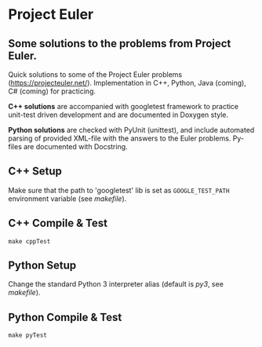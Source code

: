 # Project Euler

## Some solutions to the problems from Project Euler.

Quick solutions to some of the Project Euler problems (https://projecteuler.net/).
Implementation in C++, Python, Java (coming), C# (coming) for practicing.

**C++ solutions** are accompanied with googletest framework to practice unit-test driven development
and are documented in Doxygen style.

**Python solutions** are checked with PyUnit (unittest), and
include automated parsing of provided XML-file with the answers to the Euler problems.
Py-files are documented with Docstring.

## C++ Setup
Make sure that the path to 'googletest' lib is set as `GOOGLE_TEST_PATH` environment variable (see *makefile*).

## C++ Compile & Test
```
make cppTest
```
## Python Setup
Change the standard Python 3 interpreter alias (default is *py3*, see *makefile*).

## Python Compile & Test
```
make pyTest
```
